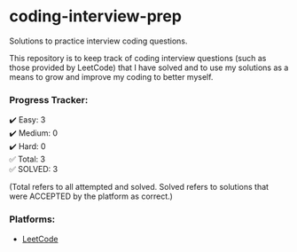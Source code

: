 # coding-interview-prep
Solutions to practice interview coding questions.  

This repository is to keep track of coding interview questions (such as those provided by LeetCode) that I have solved and to use my solutions as a means to grow and improve my coding to better myself.  

### Progress Tracker:  
✔️ Easy: 3   
✔️ Medium: 0  
✔️ Hard: 0  
✅ Total: 3  
✅ SOLVED: 3   
  
(Total refers to all attempted and solved. Solved refers to solutions that were ACCEPTED by the platform as correct.)

### Platforms:  
- [LeetCode](https://leetcode.com/)  
